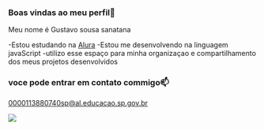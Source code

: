 ### Boas vindas ao meu perfil💙

Meu nome é Gustavo sousa sanatana 

-Estou estudando na [Alura](https:www.alura.com.br)
-Estou me desenvolvendo na linguagem javaScript
-utilizo esse espaço para minha organizaçao e compartilhamento dos meus projetos desenvolvidos 

### voce pode entrar em contato commigo📫

0000113880740sp@al.educacao.sp.gov.br

![](https://media1.tenor.com/m/opEBWw0uddoAAAAC/umm.gifI*)
